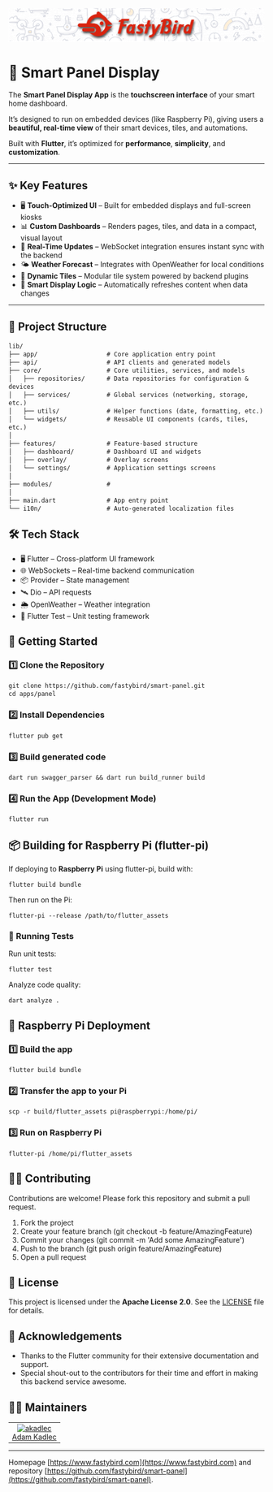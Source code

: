 <p align="center">
  <img src="https://github.com/fastybird/.github/blob/main/assets/repo_title.png?raw=true" alt="FastyBird"/>
</p>

# 📱 Smart Panel Display

The **Smart Panel Display App** is the **touchscreen interface** of your smart home dashboard.  

It’s designed to run on embedded devices (like Raspberry Pi), giving users a **beautiful, real-time view** of their smart devices, tiles, and automations.

Built with **Flutter**, it’s optimized for **performance**, **simplicity**, and **customization**.

---

## ✨ Key Features

- 🖥️ **Touch-Optimized UI** – Built for embedded displays and full-screen kiosks
- 📊 **Custom Dashboards** – Renders pages, tiles, and data in a compact, visual layout
- 🔁 **Real-Time Updates** – WebSocket integration ensures instant sync with the backend
- 🌤️ **Weather Forecast** – Integrates with OpenWeather for local conditions
- 🧩 **Dynamic Tiles** – Modular tile system powered by backend plugins
- 🧠 **Smart Display Logic** – Automatically refreshes content when data changes

---

## 📂 Project Structure

```plaintext
lib/
├── app/                   # Core application entry point
├── api/                   # API clients and generated models
├── core/                  # Core utilities, services, and models
│   ├── repositories/      # Data repositories for configuration & devices
│   ├── services/          # Global services (networking, storage, etc.)
│   ├── utils/             # Helper functions (date, formatting, etc.)
│   └── widgets/           # Reusable UI components (cards, tiles, etc.)
│
├── features/              # Feature-based structure
│   ├── dashboard/         # Dashboard UI and widgets
│   ├── overlay/           # Overlay screens
│   └── settings/          # Application settings screens
│
├── modules/               # 
│
├── main.dart              # App entry point
└── i10n/                  # Auto-generated localization files
```

## 🛠️ Tech Stack

- 🖥️ Flutter – Cross-platform UI framework
- 🌐 WebSockets – Real-time backend communication
- 📦 Provider – State management
- 🛰️ Dio – API requests
- 🌦️ OpenWeather – Weather integration
- 🧪 Flutter Test – Unit testing framework

## 🚀 Getting Started

### 1️⃣ Clone the Repository

```shell
git clone https://github.com/fastybird/smart-panel.git
cd apps/panel
```

### 2️⃣ Install Dependencies

```shell
flutter pub get
```

### 3️⃣ Build generated code

```shell
dart run swagger_parser && dart run build_runner build
```

### 4️⃣ Run the App (Development Mode)

```shell
flutter run
```

## 📦 Building for Raspberry Pi (flutter-pi)

If deploying to **Raspberry Pi** using flutter-pi, build with:

```shell
flutter build bundle
```

Then run on the Pi:

```shell
flutter-pi --release /path/to/flutter_assets
```

### 🧪 Running Tests

Run unit tests:

```shell
flutter test
```

Analyze code quality:

```shell
dart analyze .
```

## 📡 Raspberry Pi Deployment

### 1️⃣ Build the app

```shell
flutter build bundle
```

### 2️⃣ Transfer the app to your Pi

```shell
scp -r build/flutter_assets pi@raspberrypi:/home/pi/
```

### 3️⃣ Run on Raspberry Pi

```shell
flutter-pi /home/pi/flutter_assets
```

## 👨‍💻 Contributing

Contributions are welcome! Please fork this repository and submit a pull request.

1. Fork the project
2. Create your feature branch (git checkout -b feature/AmazingFeature)
3. Commit your changes (git commit -m 'Add some AmazingFeature')
4. Push to the branch (git push origin feature/AmazingFeature)
5. Open a pull request

## 📜 License

This project is licensed under the **Apache License 2.0**. See the [LICENSE](https://github.com/FastyBird/smart-panel/blob/main/LICENSE.md) file for details.

## 🌟 Acknowledgements

- Thanks to the Flutter community for their extensive documentation and support.
- Special shout-out to the contributors for their time and effort in making this backend service awesome.

## 👨‍💻 Maintainers

<table>
	<tbody>
		<tr>
			<td align="center">
				<a href="https://github.com/akadlec">
					<img alt="akadlec" width="80" height="80" src="https://avatars3.githubusercontent.com/u/1866672?s=460&amp;v=4" />
				</a>
				<br>
				<a href="https://github.com/akadlec">Adam Kadlec</a>
			</td>
		</tr>
	</tbody>
</table>

***
Homepage [https://www.fastybird.com](https://www.fastybird.com) and repository [https://github.com/fastybird/smart-panel](https://github.com/fastybird/smart-panel).
